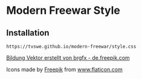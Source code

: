 # Modern Freewar Style

## Installation

`https://tvswe.github.io/modern-freewar/style.css`


<a href="https://de.freepik.com/vektoren/bildung">Bildung Vektor erstellt von brgfx - de.freepik.com</a>

Icons made by <a href="https://www.freepik.com" title="Freepik">Freepik</a> from <a href="https://www.flaticon.com/" title="Flaticon">www.flaticon.com